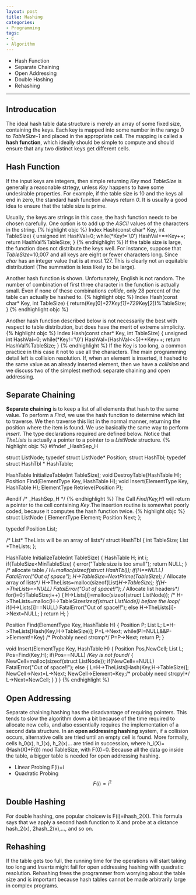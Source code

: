 ```yaml
---
layout: post
title: Hashing
categories:
- Programming
tags:
- C
- Algorithm
---
```


* Hash Function
* Separate Chaining
* Open Addressing
* Double Hashing
* Rehashing

---

## Introducation

The ideal hash table data structure is merely an array of some fixed size, containing the keys. Each key is mapped into some number in the range 0 to *TableSize-1* and placed in the appropriate cell. The mapping is called a **hash function**, which ideally should be simple to compute and should ensure that any two distinct keys get different cells.

## Hash Function
If the input keys are integers, then simple returning *Key* mod *TableSize* is generally a reasonable strtegy, unless *Key* happens to have some undesirable properties. For example, if the table size is 10 and the keys all end in zero, the standard hash function always return *0*. It is usually a good idea to ensure that the table size is prime.

Usually, the keys are strings in this case, the hash function needs to be chosen carefully. One option is to add up the *ASCII* values of the characters in the string.
{% highlight objc %}
Index Hash(const char* Key, int TableSize)
{
  unsigned int HashVal=0;
  while(*Key!='\0')
    HashVal+=*Key++;
  return HashVal%TableSize;
}
{% endhighlight %}
If the table size is large, the function does not distribute the keys well. For instance, suppose that *TableSize*=10,007 and all keys are eight or fewer characters long. Since *char* has an integer value that is at most 127. This is clearly not an equitable distribution! (The summation is less likely to be large).

Another hash function is shown. Unfortunately, English is not random. The number of combination of first three character in the function is actually small. Even if none of these combinations *collide*, only 28 percent of the table can actually be hashed to.
{% highlight objc %}
Index Hash(const char* Key, int TableSize)
{
  return(Key[0]+27*Key[1]+729*Key[2])%TableSize;
}
{% endhighlight objc %}

Another hash function described below is not necessarily the best with respect to table distribution, but does have the merit of extreme simplicity.
{% highlight objc %}
Index Hash(const char* Key, int TableSize)
{
  unsigned int HashVal=0;
  while(*Key!='\0')
    HashVal=(HashVal<<5)+*Key++;
  return HashVal%TableSize;
}
{% endhighlight %}
If the Key is too long, a common practice in this case it not to use all the characters. The main programming detail left is collision resolution. If, when an element is inserted, it hashed to the same value as an already inserted element, then we have a *collision* and we discuss two of the simplest method: separate chaining and open addressing.

## Separate Chaining
**Separate chaining** is to keep a list of all elements that hash to the same value. To perform a *Find*, we use the hash function to determine which list to traverse. We then traverse this list in the normal manner, returning the position where the item is found. We use basically the same way to perform *insert*. The type declarations required are defined below. Notice that *TheLists* is actually a pointer to a pointer to a *ListNode* structure.
{% highlight objc %}
#ifndef _HashSep_H

struct ListNode;
typedef struct ListNode* Position;
struct HashTbl;
typedef struct HashTbl * HashTable;

HashTable InitializeTable(int TableSize);
void DestroyTable(HashTable H);
Position Find(ElementType Key, HashTable H);
void Insert(ElementType Key, HashTable H);
ElementType Retrieve(Position P);

#endif /* _HashSep_H */
{% endhighlight %}
The Call *Find(Key,H)* will return a pointer to the cell containing *Key*.The insertion routine is somewhat poorly coded, because it computes the hash function twice.
{% highlight objc %}
struct ListNode
{
  ElementType Element;
  Position Next;
};

typedef Position List;

/* List* TheLists will be an array of lists*/
struct HashTbl
{
  int TableSize;
  List *TheLists;
};

HashTable InitializeTable(int TableSize)
{
  HashTable H;
  int i;
  if(TableSize<MinTableSize)
    {
      error("Table size is too small");
      return NULL;
    }
  /* allocate table */
  H=malloc(sizeof(struct HashTbl));
  if(H==NULL)
    FatalError("Out of space");
  H->TableSize=NextPrime(TableSize);
  /* Allocate array of lists*/
  H->TheLists=malloc(sizeof(List)*H->TableSize);
  if(H->TheLists==NULL)
    FatalError("Out of space!!");
  /* Allocate list headers*/
  for(i=0;i<H->TableSize;i++)
    {
      H->Lists[i]=malloc(sizeof(struct ListNode));
      /* H->TheLists=malloc(H->TableSize*sizeof(struct ListNode)) before the loop*/
      if(H->Lists[i]==NULL)
	FatalError("Out of space!!");
      else
	H->TheLists[i]->Next=NULL;
    }
  return H;
}


Position Find(ElementType Key, HashTable H)
{
  Position P;
  List L;
  L=H->TheLists[Hash(Key,H->TableSize)];
  P=L->Next;
  while(P!=NULL&&P->Element!=Key)
    /* Probably need strcmp*/
    P=P->Next;
  return P;
}

void Insert(ElementType Key, HashTable H)
{
  Position Pos,NewCell;
  List L;
  Pos=Find(Key,H);
  if(Pos==NULL) /*Key is not found*/
    {
      NewCell=malloc(sizeof(struct ListNode));
      if(NewCell==NULL)
	FatalError("Out of space!!");
      else
	{
	  L=H->TheLists[Hash(Key,H->TableSize)];
	  NewCell->Next=L->Next;
	  NewCell->Element=Key;/* probably need strcpy!*/
	  L->Next=NewCell;
	}
    }
}
{% endhighlight %}

## Open Addressing
Separate chaining hashing has the disadvantage of requiring pointers. This tends to slow the algorithm down a bit because of the time required to allocate new cells, and also essentially requires the implementation of a second data structure. In an **open addressing hashing** system, if a collision occurs, alternative cells are tried until an empty cell is found. More formally, cells h_0(x), h_1(x), h_2(x)... are tried in succession, where h_i(X)=(Hash(X)+F(i)) mod TableSize, with F(0)=0. Because all the data go inside the table, a bigger table is needed for open addressing hashing.

- Linear Probing F(i)=i
- Quadratic Probing $$F(i)=i^2$$

## Double Hashing
For double hashing, one popular choicew is F(i)=ihash_2(X). This formula says that we apply a second hash function to X and probe at a distance hash_2(x), 2hash_2(x),..., and so on.

## Rehashing
If the table gets too full, the running time for the operations will start taking too long and *Inserts* might fail for open addressing hashing with quadratic resolution. Rehashing frees the programmer from worrying about the table size and is important because hash tables cannot be made arbitrarily large in complex programs.




